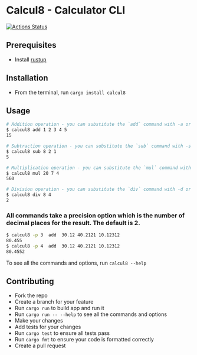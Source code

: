 # Calcul8 - Calculator CLI
[![Actions Status](https://github.com/bocarw121/calculator-cli/workflows/Build%20and%20Test/badge.svg)](https://github.com//bocarw121/calculator-cli/actions)
## Prerequisites
  - Install [rustup](https://rustup.rs/)

## Installation
  - From the terminal, run `cargo install calcul8`


## Usage
```sh
# Addition operation - you can substitute the `add` command with -a or --addition
$ calcul8 add 1 2 3 4 5 
15

# Subtraction operation - you can substitute the `sub` command with -s or --subtraction
$ calcul8 sub 8 2 1
5

# Multiplication operation - you can substitute the `mul` command with -m or --multiplication
$ calcul8 mul 20 7 4
560

# Division operation - you can substitute the `div` command with -d or --division
$ calcul8 div 8 4
2

```

### All commands take a precision option which is the number of decimal places for the result. The default is 2.
```sh
$ calcul8 -p 3  add  30.12 40.2121 10.12312
80.455
$ calcul8 -p 4  add  30.12 40.2121 10.12312
80.4552
```

To see all the commands and options, run `calcul8 --help`

## Contributing
  - Fork the repo
  - Create a branch for your feature
  - Run `cargo run` to build app and run it
  - Run `cargo run -- --help` to see all the commands and options
  - Make your changes
  - Add tests for your changes
  - Run `cargo test` to ensure all tests pass
  - Run `cargo fmt` to ensure your code is formatted correctly
  - Create a pull request







